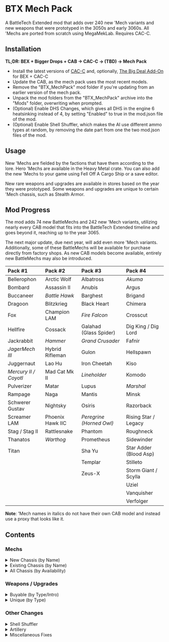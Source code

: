 # BTX Mech Pack

A BattleTech Extended mod that adds over 240 new 'Mech variants and new weapons that were prototyped in the 3050s and early 3060s. All 'Mechs are ported from scratch using MegaMekLab. Requires CAC-C.

## Installation

**TL;DR: BEX + Bigger Drops + CAB → CAC-C → (TBD) → Mech Pack**

- Install the latest versions of [CAC-C](https://github.com/mcb5637/BTX_CAC_Compatibility) and, optionally, [The Big Deal Add-On](https://github.com/Hounfor/The-Big-Deal-Add-On) for BEX + CAC-C
- Update the CAB, as the mech pack uses the most recent models.
- Remove the "BTX_MechPack" mod folder if you're updating from an earlier version of the mech pack.
- Unpack the mod folders from the "BTX_MechPack" archive into the "Mods" folder, overwriting when prompted.
- (Optional) Enable DHS Changes, which gives all DHS in the engine 6 heatsinking instead of 4, by setting "Enabled" to true in the mod.json file of the mod.
- (Optional) Enable Shell Shuffler, which makes the AI use different ammo types at random, by removing the date part from one the two mod.json files of the mod.

## Usage

New 'Mechs are fielded by the factions that have them according to the lore. Hero 'Mechs are available in the Heavy Metal crate. You can also add the new 'Mechs to your game using Fell Off A Cargo Ship or a save editor.

New rare weapons and upgrades are available in stores based on the year they were prototyped. Some weapons and upgrades are unique to certain 'Mech chassis, such as Stealth Armor.

## Mod Progress

The mod adds 74 new BattleMechs and 242 new 'Mech variants, utilizing nearly every CAB model that fits into the BattleTech Extended timeline and goes beyond it, reaching up to the year 3065.

The next major update, due next year, will add even more 'Mech variants. Additionally, some of these BattleMechs will be available for purchase directly from factory shops. As new CAB models become available, entirely new BattleMechs may also be introduced.

| Pack #1               | Pack #2          | Pack #3                       | Pack #4                     |
| :-------------------- | :--------------- | :---------------------------- | :-------------------------- |
| Bellerophon           | Arctic Wolf      | Albatross                     | *Akuma*                     |
| Bombard               | Assassin II      | Anubis                        | Argus                       |
| Buccaneer             | *Battle Hawk*    | Barghest                      | Brigand                     |
| Dragoon               | Blitzkrieg       | Black Heart                   | Chimera                     |
| Fox                   | Champion LAM     | *Fire Falcon*                 | Crosscut                    |
| Hellfire              | Cossack          | Galahad (Glass&nbsp;Spider)   | Dig King / Dig Lord         |
| Jackrabbit            | *Hammer*         | *Grand Crusader*              | Fafnir                      |
| *JagerMech III*       | Hybrid Rifleman  | Gulon                         | Hellspawn                   |
| Juggernaut            | Lao Hu           | Iron Cheetah                  | Kiso                        |
| *Mercury II / Coyotl* | Mad Cat Mk II    | *Lineholder*                  | Komodo                      |
| Pulverizer            | Matar            | Lupus                         | *Marshal*                   |
| Rampage               | Naga             | Mantis                        | Minsk                       |
| Schwerer Gustav       | Nightsky         | Osiris                        | Razorback                   |
| Screamer LAM          | Phoenix Hawk IIC | *Peregrine (Horned&nbsp;Owl)* | Rising Star / Legacy        |
| Stag / Stag II        | Rattlesnake      | Phantom                       | Roughneck                   |
| Thanatos              | *Warthog*        | Prometheus                    | Sidewinder                  |
| Titan                 |                  | Sha Yu                        | Star Adder (Blood&nbsp;Asp) |
|                       |                  | Templar                       | Stilleto                    |
|                       |                  | Zeus-X                        | Storm Giant / Scylla        |
|                       |                  |                               | Uziel                       |
|                       |                  |                               | Vanquisher                  |
|                       |                  |                               | Verfolger                   |

**Note**: 'Mech names in italics do not have their own CAB model and instead use a proxy that looks like it.

## Contents

### Mechs

<details>
  <summary>New Chassis (by Name)</summary>

| Name                               |   Class    | Mass |  Tech Base   | Intro | Factions                                               |
| :--------------------------------- | :--------: | :--: | :----------: | :---: | :----------------------------------------------------- |
| Akuma AKU-1X                       |  Assault   |  90  | Inner Sphere | 3058  | Kurita                                                 |
| Akuma AKU-1XJ                      |  Assault   |  90  | Inner Sphere | 3064  | Kurita                                                 |
| Albatross ALB-3U                   |  Assault   |  95  | Inner Sphere | 3053  | Marik, Word of Blake                                   |
| Albatross ALB-4U                   |  Assault   |  95  | Inner Sphere | 3063  | Marik, Word of Blake                                   |
| Anubis ABS-3L                      |   Light    |  30  | Inner Sphere | 3063  | Liao, Centrella, Calderon                              |
| Anubis ABS-3R                      |   Light    |  30  | Inner Sphere | 3064  | Liao, Centrella, Calderon                              |
| Arctic Wolf 1                      |   Medium   |  40  |     Clan     | 3059  | Clan Wolf                                              |
| Arctic Wolf 2                      |   Medium   |  40  |     Clan     | 3060  | Clan Wolf                                              |
| Argus AGS-2D                       |   Heavy    |  60  | Inner Sphere | 3062  | Davion                                                 |
| Argus AGS-4D                       |   Heavy    |  60  | Inner Sphere | 3062  | Davion                                                 |
| Assassin II ASN-56                 |   Medium   |  45  | Inner Sphere | 3060  | Davion                                                 |
| Barghest BGS-1T                    |   Heavy    |  70  | Inner Sphere | 3058  | Steiner                                                |
| Barghest BGS-2T                    |   Heavy    |  70  | Inner Sphere | 3060  | Steiner                                                |
| Barghest BGS-3T                    |   Heavy    |  70  | Inner Sphere | 3062  | Steiner                                                |
| Battle Hawk BH-K305                |   Light    |  30  | Inner Sphere | 3053  | Steiner-Davion                                         |
| Bellerophon BEL-1X                 |   Heavy    |  60  | Inner Sphere | 2442  | Marik                                                  |
| Bellerophon BEL-2X                 |   Heavy    |  60  | Inner Sphere | 2712  | ComStar, Snord's Irregulars                            |
| Black Heart BH-1                   |   Heavy    |  70  | Inner Sphere | 3060  | Word of Blake                                          |
| Blitzkrieg BTZ-3F                  |   Medium   |  50  | Inner Sphere | 3061  | Marik, Steiner-Davion                                  |
| Bombard BMB-010                    |   Medium   |  50  | Inner Sphere | 3054  | Steiner                                                |
| Bombard BMB-013                    |   Medium   |  50  | Inner Sphere | 3063  | Steiner                                                |
| Brigand LDT-1                      |   Light    |  25  | Inner Sphere | 3065  | Pirates                                                |
| Buccaneer BCN-3R                   |   Medium   |  55  | Inner Sphere | 3055  | Marik, Word of Blake                                   |
| Buster BC X-M ConstructionMech MOD |   Medium   |  50  | Inner Sphere | 2720  | **Industrial Start**                                   |
| Champion LAM CPN-1X1               |   Heavy    |  60  | Inner Sphere | 2699  | Word of Blake (3053+)                                  |
| Chimera CMA-1S                     |   Medium   |  40  | Inner Sphere | 3063  | Kurita, Steiner-Davion                                 |
| Chimera CMA-C                      |   Medium   |  40  | Inner Sphere | 3063  | Kurita, Marik, Steiner-Davion                          |
| Cossack C-SK1                      |   Light    |  20  | Inner Sphere | 3060  | St. Ives Compact                                       |
| Coyotl Prime                       |   Medium   |  40  |     Clan     | 2854  | Clan Wolf (<3058)                                      |
| Coyotl A                           |   Medium   |  40  |     Clan     | 2854  | Clan Wolf (<3058)                                      |
| Coyotl B                           |   Medium   |  40  |     Clan     | 2854  | Clan Wolf (<3058)                                      |
| Dig King RCL-1M MiningMech         |   Light    |  35  | Inner Sphere | 2802  | Pirates                                                |
| Dig Lord RCL-4 MiningMech          |   Heavy    |  65  | Inner Sphere | 3057  | Steiner-Davion                                         |
| Dragoon AEM-01                     |   Heavy    |  70  | Inner Sphere | 2771  | ComStar                                                |
| Dragoon AEM-02                     |   Heavy    |  70  | Inner Sphere | 2771  | ComStar                                                |
| Dragoon AEM-03                     |   Heavy    |  70  | Inner Sphere | 2771  | ComStar                                                |
| Dragoon AEM-04                     |   Heavy    |  70  | Inner Sphere | 2771  | ComStar                                                |
| Fafnir FNR-5                       |  Assault   | 100  | Inner Sphere | 3063  | Steiner                                                |
| Fafnir FNR-5B                      |  Assault   | 100  | Inner Sphere | 3065  | Steiner                                                |
| Fire Falcon Prime                  |   Light    |  25  |     Clan     | 3052  | Clan Jade Falcon                                       |
| Fire Falcon A                      |   Light    |  25  |     Clan     | 3052  | Clan Jade Falcon                                       |
| Fire Falcon B                      |   Light    |  25  |     Clan     | 3052  | Clan Jade Falcon                                       |
| Fire Falcon C                      |   Light    |  25  |     Clan     | 3052  | Clan Jade Falcon                                       |
| Fire Falcon D                      |   Light    |  25  |     Clan     | 3052  | Clan Jade Falcon                                       |
| Fox CS-1                           |   Medium   |  50  |  Mixed-tech  | 2824  | Clan Ghost Bear                                        |
| Fox                                |   Medium   |  50  |     Clan     | 2835  | Clan Ghost Bear                                        |
| Grand Crusader GRN-D-01            |  Assault   |  80  | Inner Sphere | 3053  | Word of Blake                                          |
| Grand Crusader GRN-D-02            |  Assault   |  80  | Inner Sphere | 3056  | Word of Blake                                          |
| Gulon MiningMech GLN-1A            |   Light    |  25  | Inner Sphere | 3000  | Outworlds Alliance                                     |
| Gulon SecurityMech GLN-1B          |   Light    |  25  | Inner Sphere | 3000  | Outworlds Alliance                                     |
| Gurkha GUR-2G                      |   Light    |  35  | Inner Sphere | 3063  | Word of Blake                                          |
| Gurkha GUR-4G                      |   Light    |  35  | Inner Sphere | 3065  | Word of Blake                                          |
| Hammer HMR-3C 'Claw-Hammer'        |   Light    |  30  | Inner Sphere | 3056  | Marik, Word of Blake                                   |
| Hammer HMR-3M                      |   Light    |  30  | Inner Sphere | 3053  | Liao, Marik, Word of Blake                             |
| Hammer HMR-3P 'Pein-Hammer'        |   Light    |  30  | Inner Sphere | 3060  | Marik, Word of Blake                                   |
| Hammer HMR-3S 'Slammer'            |   Light    |  30  | Inner Sphere | 3054  | Marik, Word of Blake                                   |
| Hellfire 1                         |   Heavy    |  60  |     Clan     | 3058  | Clan Steel Viper                                       |
| Hellspawn HSN-7D                   |   Medium   |  45  | Inner Sphere | 3062  | Davion                                                 |
| Hybrid Rifleman RFL-SND 'Sneede'   |   Heavy    |  60  | Inner Sphere | 3025  | **Heavy Metal Crate**                                  |
| Iron Cheetah Prime                 |  Assault   | 100  |     Clan     | 3054  | Clan Smoke Jaguar                                      |
| Iron Cheetah A                     |  Assault   | 100  |     Clan     | 3054  | Clan Smoke Jaguar                                      |
| Iron Cheetah B                     |  Assault   | 100  |     Clan     | 3054  | Clan Smoke Jaguar                                      |
| Iron Cheetah C                     |  Assault   | 100  |     Clan     | 3054  | Clan Smoke Jaguar                                      |
| Iron Cheetah D                     |  Assault   | 100  |     Clan     | 3054  | Clan Smoke Jaguar                                      |
| Jackrabbit JKR-8T                  |   Light    |  25  | Inner Sphere | 2765  | ComStar                                                |
| JagerMech III JM6-D3               |   Heavy    |  65  | Inner Sphere | 3058  | Davion                                                 |
| Juggernaut JG-R9T1                 |  Assault   |  90  | Inner Sphere | 3053  | Steiner                                                |
| Juggernaut JG-R9T2                 |  Assault   |  90  | Inner Sphere | 3057  | Steiner                                                |
| Juggernaut JG-R9T3                 |  Assault   |  90  | Inner Sphere | 3065  | Steiner                                                |
| Kiso CommandMech K-3N-KRHQ         |  Assault   | 100  | Inner Sphere | 2823  | Kurita                                                 |
| Kiso ConstructionMech K-3N-KR4     |  Assault   | 100  | Inner Sphere | 2703  | Kurita                                                 |
| Komodo KIM-2                       |   Medium   |  45  | Inner Sphere | 3053  | Kurita, Rasalhague                                     |
| Komodo KIM-2A                      |   Medium   |  45  | Inner Sphere | 3053  | Kurita                                                 |
| Komodo KIM-3C                      |   Medium   |  45  | Inner Sphere | 3053  | Kurita                                                 |
| Lao Hu LHU-2B                      |   Heavy    |  75  | Inner Sphere | 3062  | Liao                                                   |
| Lao Hu LHU-3B                      |   Heavy    |  75  | Inner Sphere | 3063  | Liao                                                   |
| Legacy LGC-01                      |  Assault   |  80  | Inner Sphere | 3064  | Word of Blake                                          |
| Legacy LGC-02                      |  Assault   |  80  | Inner Sphere | 3064  | Word of Blake                                          |
| Lineholder KW1-LH2                 |   Medium   |  55  | Inner Sphere | 3058  | Inner Sphere                                           |
| Lineholder KW1-LH3                 |   Medium   |  55  | Inner Sphere | 3059  | Inner Sphere                                           |
| Lupus Prime                        |   Heavy    |  60  |     Clan     | 2857  | Clan Steel Viper                                       |
| Lupus A                            |   Heavy    |  60  |     Clan     | 2857  | Clan Steel Viper                                       |
| Lupus B                            |   Heavy    |  60  |     Clan     | 2857  | Clan Steel Viper                                       |
| Mad Cat Mk II                      |  Assault   |  90  |     Clan     | 3062  | Clan Diamond Shark                                     |
| Mantis MTS-S                       |   Light    |  30  | Inner Sphere | 3061  | Steiner                                                |
| Marshal MHL-2L                     |   Medium   |  55  | Inner Sphere | 3063  | Taurian, Canopus                                       |
| Marshal MHL-X1                     |   Medium   |  55  | Inner Sphere | 3059  | Taurian, Canopus                                       |
| Matar SAM-RS2                      | Superheavy | 110  | Inner Sphere | 2775  | ComStar (3036+)                                        |
| Mercury II MCY-100                 |   Medium   |  40  |  Mixed-tech  | 2823  | Clan Diamond Shark, Bandit Caste                       |
| Minsk (Standard)                   |   Heavy    |  70  |     Clan     | 2862  | Clan Ghost Bear (3052+)                                |
| Minsk MNK-101                      |   Heavy    |  70  |  Mixed-tech  | 2830  | Clan Ghost Bear (3052+)                                |
| Naga Prime                         |  Assault   |  80  |     Clan     | 2945  | Clans                                                  |
| Naga A                             |  Assault   |  80  |     Clan     | 2869  | Clans                                                  |
| Naga B                             |  Assault   |  80  |     Clan     | 2869  | Clans                                                  |
| Naga C                             |  Assault   |  80  |     Clan     | 2869  | Clans                                                  |
| Naga D                             |  Assault   |  80  |     Clan     | 2869  | Clans                                                  |
| Nightsky NGS-4S                    |   Medium   |  50  | Inner Sphere | 3053  | Steiner-Davion                                         |
| Nightsky NGS-4T                    |   Medium   |  50  | Inner Sphere | 3056  | Steiner-Davion                                         |
| Nightsky NGS-5S                    |   Medium   |  50  | Inner Sphere | 3056  | Steiner-Davion                                         |
| Nightsky NGS-5T                    |   Medium   |  50  | Inner Sphere | 3057  | Steiner-Davion                                         |
| Osiris OSR-3D                      |   Light    |  30  | Inner Sphere | 3063  | Davion                                                 |
| Peregrine (Horned Owl) 1           |   Light    |  35  |     Clan     | 2835  | Clans                                                  |
| Peregrine (Horned Owl) 2           |   Light    |  35  |     Clan     | 2856  | Clans                                                  |
| Peregrine (Horned Owl) 3           |   Light    |  35  |     Clan     | 3061  | Clans                                                  |
| Phantom Prime                      |   Medium   |  40  |     Clan     | 3052  | Clan Jade Falcon                                       |
| Phantom A                          |   Medium   |  40  |     Clan     | 3052  | Clan Jade Falcon                                       |
| Phantom B                          |   Medium   |  40  |     Clan     | 3052  | Clan Jade Falcon                                       |
| Phantom C                          |   Medium   |  40  |     Clan     | 3052  | Clan Jade Falcon                                       |
| Phantom D                          |   Medium   |  40  |     Clan     | 3052  | Clan Jade Falcon                                       |
| Phoenix Hawk IIC                   |  Assault   |  80  |     Clan     | 2851  | Clans                                                  |
| Phoenix Hawk IIC 2                 |  Assault   |  80  |     Clan     | 2852  | Clans                                                  |
| Phoenix Hawk IIC 3                 |  Assault   |  80  |     Clan     | 3062  | Clans                                                  |
| Phoenix Hawk IIC 9                 |  Assault   |  80  |     Clan     | 2853  | Clans                                                  |
| Prometheus                         |   Heavy    |  75  |  Mixed-tech  | 3053  | Davion                                                 |
| Pulverizer PUL-2V                  |  Assault   |  90  |  Mixed-tech  | 2823  | Clan Ghost Bear                                        |
| Pulverizer PUL-3R                  |  Assault   |  90  |  Mixed-tech  | 2823  | Clan Ghost Bear                                        |
| Pulverizer                         |  Assault   |  90  |     Clan     | 2845  | Clan Ghost Bear                                        |
| Rampage RMP-2G                     |  Assault   |  85  | Inner Sphere | 2735  | Periphery States                                       |
| Rampage RMP-4G                     |  Assault   |  85  | Inner Sphere | 2750  | ComStar/Word of Blake                                  |
| Rampage RMP-5G                     |  Assault   |  85  | Inner Sphere | 2767  | ComStar/Word of Blake                                  |
| Rattlesnake JR7-31                 |   Light    |  35  | Inner Sphere | 3042  | Davion                                                 |
| Rattlesnake JR7-31P                |   Light    |  35  | Inner Sphere | 3043  | Davion                                                 |
| Razorback RZK-9S                   |   Light    |  30  | Inner Sphere | 3063  | Steiner-Davion                                         |
| Rising Star RST-4R                 |  Assault   |  80  | Inner Sphere | 2692  | ComStar, Snord's Irregulars                            |
| Roughneck RGH-1A                   |   Heavy    |  65  | Inner Sphere | 3050  | Steiner-Davion                                         |
| Roughneck RGH-1B                   |   Heavy    |  65  | Inner Sphere | 3050  | Steiner-Davion                                         |
| Roughneck RGH-1C                   |   Heavy    |  65  | Inner Sphere | 3050  | Steiner-Davion                                         |
| Roughneck RGH-2A                   |   Heavy    |  65  | Inner Sphere | 3050  | Steiner-Davion                                         |
| Roughneck RGH-3A                   |   Heavy    |  65  | Inner Sphere | 3050  | Steiner-Davion                                         |
| Schwerer Gustav SG-1X              |  Assault   | 100  |  Mixed-tech  | 3064  | Marik                                                  |
| Schwerer Gustav SJ-1X 'Jäger'      |  Assault   | 100  |  Mixed-tech  | 3064  | **Heavy Metal Crate**                                  |
| Screamer LAM SCR-1X-LAM            |   Medium   |  55  | Inner Sphere | 2774  | Snord's Irregulars                                     |
| Scylla (Standard)                  |  Assault   | 100  |     Clan     | 3062  | Clans Jade Falcon & Steel Viper                        |
| Sha Yu SYU-2B                      |   Medium   |  40  | Inner Sphere | 3063  | Liao, Centrella                                        |
| Sha Yu SYU-4B                      |   Medium   |  40  | Inner Sphere | 3065  | Liao, Canopus                                          |
| Sidewinder Prime                   |   Heavy    |  75  |     Clan     | 3047  | Clan Jade Falcon                                       |
| Stag ST-14G                        |   Medium   |  45  |  Mixed-tech  | 2823  | Clans (3052+)                                          |
| Stag II ST-24G                     |   Medium   |  45  |  Mixed-tech  | 2823  | Clan Wolf (3052+)                                      |
| Star Adder (Blood Asp) Prime       |  Assault   |  90  |     Clan     | 3060  | Clans Steel Viper & Diamond Shark                      |
| Star Adder (Blood Asp) A           |  Assault   |  90  |     Clan     | 3060  | Clans Steel Viper & Diamond Shark                      |
| Star Adder (Blood Asp) B           |  Assault   |  90  |     Clan     | 3060  | Clans Steel Viper & Diamond Shark                      |
| Star Adder (Blood Asp) C           |  Assault   |  90  |     Clan     | 3060  | Clans Steel Viper & Diamond Shark                      |
| Star Adder (Blood Asp) D           |  Assault   |  90  |     Clan     | 3060  | Clans Steel Viper & Diamond Shark                      |
| Stiletto STL-7D                    | Ultralight |  15  | Inner Sphere | 2473  | Kurita                                                 |
| Storm Giant (Standard)             |  Assault   | 100  |     Clan     | 2862  | Clan Steel Viper (3051+)                               |
| Storm Giant 2                      |  Assault   | 100  |     Clan     | 2862  | Clan Steel Viper (3051+)                               |
| Templar TLR1-O                     |  Assault   |  85  | Inner Sphere | 3062  | Davion                                                 |
| Templar TLR1-OA                    |  Assault   |  85  | Inner Sphere | 3062  | Davion                                                 |
| Templar TLR1-OB                    |  Assault   |  85  | Inner Sphere | 3062  | Davion                                                 |
| Templar TLR1-OC                    |  Assault   |  85  | Inner Sphere | 3062  | Davion                                                 |
| Thanatos TNS-4S                    |   Heavy    |  75  | Inner Sphere | 3061  | Steiner-Davion                                         |
| Thanatos TNS-4T                    |   Heavy    |  75  | Inner Sphere | 3062  | Steiner-Davion                                         |
| Titan TI-1A                        |  Assault   | 100  | Inner Sphere | 2765  | Davion                                                 |
| Uziel UZL-2S                       |   Medium   |  50  | Inner Sphere | 3063  | Steiner-Davion                                         |
| Uziel UZL-3S                       |   Medium   |  50  | Inner Sphere | 3065  | Steiner-Davion                                         |
| Vanquisher VQR-2A                  |  Assault   | 100  | Inner Sphere | 3063  | Word of Blake                                          |
| Verfolger VR5-R                    |   Heavy    |  65  | Inner Sphere | 3063  | Steiner                                                |
| Volkh VKH-1                        |   Medium   |  45  | Inner Sphere | 3063  | Steiner                                                |
| Volkh VKH-3                        |   Medium   |  45  | Inner Sphere | 3064  | Steiner                                                |
| Warthog Prime                      |  Assault   |  95  |     Clan     | 3059  | Clans                                                  |
| Zeus-X ZEU-X                       |  Assault   |  80  | Inner Sphere | 3054  | Davion                                                 |
</details>

<details>
  <summary>Existing Chassis (by Name)</summary>

| Name                               |   Class    | Mass |  Tech Base   | Intro | Factions                                               |
| :--------------------------------- | :--------: | :--: | :----------: | :---: | :----------------------------------------------------- |
| Annihilator C                      |  Assault   | 100  |     Clan     | 2848  | Clans (3051+)                                          |
| Annihilator C 2                    |  Assault   | 100  |     Clan     | 2850  | Clans (3051+)                                          |
| Anvil ANV-8M                       |   Heavy    |  60  | Inner Sphere | 3060  | Marik, Word of Blake                                   |
| Archer C                           |   Heavy    |  70  |  Mixed-tech  | 2824  | Clans (3051+)<br />Kurita, Steiner-Davion (3055+)      |
| Archer C 2                         |   Heavy    |  70  |     Clan     | 3063  | Wolf's Dragoons²                                       |
| Assassin ASN-SRV 'Servitor'        |   Medium   |  40  | Inner Sphere | 3066  | **Heavy Metal Crate**                                  |
| Atlas AS7-K-DC                     |  Assault   | 100  | Inner Sphere | 3050  | ComStar/Word of Blake                                  |
| Avatar AV1-OR                      |   Heavy    |  70  |  Mixed-tech  | 3059  | Kurita                                                 |
| BattleMaster BLR-3M-DC             |  Assault   |  85  | Inner Sphere | 3053  | ComStar/Word of Blake                                  |
| BattleMaster BLR-RC 'Red Corsair'  |  Assault   |  85  |     Clan     | 3055  | **Heavy Metal Crate**                                  |
| Black Hawk-KU BHKU-OR              |   Heavy    |  60  |  Mixed-tech  | 3059  | Kurita, Liao, Steiner-Davion<br />Rasalhague, St. Ives |
| Black Knight BL-X-KNT 'Red Reaper' |   Heavy    |  75  | Inner Sphere | 3069  | **Heavy Metal Crate**                                  |
| Blackjack BJ2-OR                   |   Medium   |  50  |  Mixed-tech  | 3059  | Kurita                                                 |
| Cataphract CTF-3X                  |   Heavy    |  70  | Inner Sphere | 3062  | Davion                                                 |
| Catapult CPLT-C3                   |   Heavy    |  65  | Inner Sphere | 3049  | Liao, ComStar/Word of Blake                            |
| Catapult CPLT-C5                   |   Heavy    |  65  | Inner Sphere | 3061  | Liao                                                   |
| Catapult CPLT-H2                   |   Heavy    |  65  | Inner Sphere | 3064  | Pirates                                                |
| Centurion CN9-D5                   |   Medium   |  50  | Inner Sphere | 3062  | Steiner-Davion                                         |
| Centurion CN9-YLW 'Yen-Lo-Wang'    |   Medium   |  50  | Inner Sphere | 3027  | **Heavy Metal Crate**                                  |
| Centurion CN9-YLW2 'Yen-Lo-Wang'   |   Medium   |  50  | Inner Sphere | 3051  | **Heavy Metal Crate**                                  |
| Charger CGR-2A2                    |  Assault   |  80  | Inner Sphere | 3064  | Centrella, Outworlds Alliance, Pirates                 |
| Charger CGR-SA5                    |  Assault   |  80  | Inner Sphere | 3063  | Kurita                                                 |
| Commando COM-4H                    |   Light    |  25  | Inner Sphere | 3064  | Pirates                                                |
| Cronus CNS-5M                      |   Medium   |  55  | Inner Sphere | 3060  | Mercenaries, Pirates                                   |
| Crosscut ED-X2M LoggerMech         |   Light    |  30  | Inner Sphere | 2801  | Pirates                                                |
| Crosscut ED-X4D DemolitionMech     |   Light    |  30  | Inner Sphere | 2910  | Pirates                                                |
| Crosscut ED-X4K LoggerMech         |   Light    |  30  | Inner Sphere | 2786  | Pirates                                                |
| Cyclops CP-11-A-DC                 |  Assault   |  90  | Inner Sphere | 3045  | ComStar                                                |
| Cyclops CP-11-H                    |  Assault   |  90  | Inner Sphere | 3064  | Calderon, Pirates                                      |
| Dasher (Fire Moth) E               |   Light    |  20  |     Clan     | 3055  | Clan Ghost Bear                                        |
| Dervish DV-8D                      |   Medium   |  55  | Inner Sphere | 3062  | Davion                                                 |
| Exterminator EXT-4C                |   Heavy    |  65  | Inner Sphere | 2630  | ComStar/Word of Blake                                  |
| Exterminator EXT-4DX 'Caine'       |   Heavy    |  65  | Inner Sphere | 2754  | Unobtainable                                           |
| Falcon FLC-4Nb                     |   Light    |  30  | Inner Sphere | 2776  | ComStar/Word of Blake                                  |
| Firestarter FS9-OR                 |   Medium   |  45  |  Mixed-tech  | 3059  | Kurita, Liao, Marik, Steiner-Davion                    |
| Firestarter FS9-OX                 |   Medium   |  45  | Inner Sphere | 3059  | Kurita                                                 |
| Flashman FLS-9C                    |   Heavy    |  75  | Inner Sphere | 3061  | ComStar                                                |
| Galahad (Glass Spider) 1           |   Heavy    |  60  |     Clan     | 2834  | Clans                                                  |
| Galahad (Glass Spider) 2           |   Heavy    |  60  |     Clan     | 2952  | Clan Wolf                                              |
| Garm GRM-01C                       |   Light    |  35  | Inner Sphere | 3062  | Davion                                                 |
| Grand Dragon DRG-7K                |   Heavy    |  60  | Inner Sphere | 3063  | Kurita                                                 |
| Gunslinger GUN-2ERD                |  Assault   |  85  | Inner Sphere | 3062  | Kurita, Steiner                                        |
| Hankyu (Arctic Cheetah) H          |   Light    |  30  |     Clan     | 3062  | Clans                                                  |
| Hatamoto-Chi HTM-S 'Shin'          |  Assault   |  80  | Inner Sphere | 3060  | **Heavy Metal Crate**                                  |
| Hatchetman HCT-6D                  |   Medium   |  45  | Inner Sphere | 3062  | Davion                                                 |
| Hellhound (Conjurer) 2             |   Medium   |  50  |     Clan     | 3062  | Clan Nova Cat                                          |
| Hermes II HER-5C                   |   Medium   |  40  | Inner Sphere | 3062  | Word of Blake                                          |
| Hermes II HER-6D                   |   Medium   |  40  | Inner Sphere | 3062  | Davion                                                 |
| Highlander HGN-694                 |  Assault   |  90  | Inner Sphere | 3062  | Steiner                                                |
| Hollander II BZK-F7                |   Medium   |  45  | Inner Sphere | 3061  | Steiner-Davion                                         |
| Hunchback HBK-5H                   |   Medium   |  50  | Inner Sphere | 3064  | Periphery States, Pirates                              |
| Huron Warrior HUR-WO-R4N           |   Medium   |  50  | Inner Sphere | 3063  | Liao                                                   |
| Imp C                              |  Assault   | 100  |     Clan     | 2863  | Wolf's Dragoons, Pirates                               |
| JagerMech JM6-H                    |   Heavy    |  65  | Inner Sphere | 3064  | Pirates                                                |
| JagerMech JM7-F                    |   Heavy    |  70  | Inner Sphere | 3062  | Davion                                                 |
| King Crab KGC-010                  |  Assault   | 100  | Inner Sphere | 2743  | ComStar/Word of Blake                                  |
| Longbow LGB-0H                     |  Assault   |  85  | Inner Sphere | 3065  | Pirates                                                |
| Marauder C                         |   Heavy    |  75  |  Mixed-tech  | 2827  | Clans (3051+)<br />Kurita, Steiner-Davion (3055+)      |
| Mongoose MON-66GX                  |   Light    |  25  | Inner Sphere | 2766  | Word of Blake (3058+)                                  |
| Orion ON1-M-DC                     |   Heavy    |  75  | Inner Sphere | 3053  | ComStar/Word of Blake                                  |
| Orion ON1-MD                       |   Heavy    |  75  | Inner Sphere | 3062  | Davion, Marik, ComStar/Word of Blake                   |
| Owens OW-1R                        |   Light    |  35  |  Mixed-tech  | 3059  | Kurita, Davion                                         |
| Phoenix Hawk PXH-1c                |   Medium   |  45  | Inner Sphere | 2765  | ComStar/Word of Blake                                  |
| Raptor RTX1-OR                     |   Light    |  25  |  Mixed-tech  | 3059  | Kurita, Davion, ComStar                                |
| Shadow Hawk SHD-5S                 |   Medium   |  55  | Inner Sphere | 3054	| Steiner                                                |
| Strider SR1-OR                     |   Medium   |  40  |  Mixed-tech  | 3059  | Kurita, Marik, Steiner-Davion                          |
| Sunder SD1-OB                      |  Assault   |  90  | Inner Sphere | 3056  | Kurita, Davion, St. Ives                               |
| Sunder SD1-OR                      |  Assault   |  90  |  Mixed-tech  | 3059  | Kurita, Steiner-Davion                                 |
| Super-Griffin GRF-2N-X             |   Heavy    |  60  | Inner Sphere | 3020  | Davion (<3028)                                         |
| Super-Wasp WSP-2A-X                |   Light    |  25  | Inner Sphere | 3020  | Davion (<3028)                                         |
| Supernova 2                        |  Assault   |  90  |     Clan     | 3062  | Clan Nova Cat                                          |
| Supernova 3                        |  Assault   |  90  |     Clan     | 3064  | Clan Nova Cat                                          |
| Thunder Hawk TDK-7KMA              |  Assault   | 100  | Inner Sphere | 3059  | Steiner                                                |
| Thunder THR-2L                     |   Heavy    |  70  | Inner Sphere | 3063  | Liao                                                   |
| Thunderbolt TDR-8M                 |   Heavy    |  65  | Inner Sphere | 3058  | Centrella, Word of Blake                               |
| Toro TR-A-1                        |   Light    |  35  | Inner Sphere | 2481  | Taurian                                                |
| Viking VKG-2G                      |  Assault   |  90  | Inner Sphere | 3060  | Rasalhague, ComStar/Word of Blake                      |
| Vulture (Mad Dog) 'Fury'           |   Heavy    |  60  |     Clan     | 3059  | **Heavy Metal Crate**                                  |
| Warhammer C                        |   Heavy    |  70  |  Mixed-tech  | 2825  | Clans (3051+)<br />Kurita, Steiner-Davion (3055+)      |
| Warhammer C 2                      |   Heavy    |  70  |  Mixed-tech  | 3052  | Clan Wolf<br />Kurita, Steiner-Davion (3055+)          |
| Warhammer C 3                      |   Heavy    |  70  |     Clan     | 2862  | Wolf's Dragoons (3050+)²                               |

² Wolf's Dragoons and mercenaries have access to many of these 'Mechs; the list only shows variants that are exclusive to them.
</details>

<details>
  <summary>All Chassis (by Availability)</summary>

| Name                               |   Class    | Mass |  Tech Base   | Avail.| Factions                                               |
| :--------------------------------- | :--------: | :--: | :----------: | :---: | :----------------------------------------------------- |
| Bellerophon BEL-1X                 |   Heavy    |  60  | Inner Sphere | 3025  | Marik                                                  |
| Bellerophon BEL-2X                 |   Heavy    |  60  | Inner Sphere | 3025  | ComStar, Snord's Irregulars                            |
| Crosscut ED-X2M LoggerMech         |   Light    |  30  | Inner Sphere | 3025  | Pirates                                                |
| Crosscut ED-X4D DemolitionMech     |   Light    |  30  | Inner Sphere | 3025  | Pirates                                                |
| Crosscut ED-X4K LoggerMech         |   Light    |  30  | Inner Sphere | 3025  | Pirates                                                |
| Dig King RCL-1M MiningMech         |   Light    |  35  | Inner Sphere | 3025  | Pirates                                                |
| Dragoon AEM-01                     |   Heavy    |  70  | Inner Sphere | 3025  | ComStar                                                |
| Dragoon AEM-02                     |   Heavy    |  70  | Inner Sphere | 3025  | ComStar                                                |
| Dragoon AEM-03                     |   Heavy    |  70  | Inner Sphere | 3025  | ComStar                                                |
| Dragoon AEM-04                     |   Heavy    |  70  | Inner Sphere | 3025  | ComStar                                                |
| Gulon MiningMech GLN-1A            |   Light    |  25  | Inner Sphere | 3025  | Outworlds Alliance                                     |
| Gulon SecurityMech GLN-1B          |   Light    |  25  | Inner Sphere | 3025  | Outworlds Alliance                                     |
| Jackrabbit JKR-8T                  |   Light    |  25  | Inner Sphere | 3025  | ComStar                                                |
| King Crab KGC-010                  |  Assault   | 100  | Inner Sphere | 3025  | ComStar/Word of Blake                                  |
| Kiso CommandMech K-3N-KRHQ         |  Assault   | 100  | Inner Sphere | 3025  | Kurita                                                 |
| Kiso ConstructionMech K-3N-KR4     |  Assault   | 100  | Inner Sphere | 3025  | Kurita                                                 |
| Rampage RMP-2G                     |  Assault   |  85  | Inner Sphere | 3025  | Periphery States                                       |
| Rampage RMP-4G                     |  Assault   |  85  | Inner Sphere | 3025  | ComStar/Word of Blake                                  |
| Rampage RMP-5G                     |  Assault   |  85  | Inner Sphere | 3025  | ComStar/Word of Blake                                  |
| Rising Star RST-4R                 |  Assault   |  80  | Inner Sphere | 3025  | ComStar, Snord's Irregulars                            |
| Screamer LAM SCR-1X-LAM            |   Medium   |  55  | Inner Sphere | 3025  | Snord's Irregulars                                     |
| Stiletto STL-7D                    | Ultralight |  15  | Inner Sphere | 3025  | Kurita                                                 |
| Titan TI-1A                        |  Assault   | 100  | Inner Sphere | 3025  | Davion                                                 |
| Matar SAM-RS2                      | Superheavy | 110  | Inner Sphere | 3036  | ComStar (3036+)                                        |
| Rattlesnake JR7-31                 |   Light    |  35  | Inner Sphere | 3042  | Davion                                                 |
| Rattlesnake JR7-31P                |   Light    |  35  | Inner Sphere | 3043  | Davion                                                 |
| Cyclops CP-11-A-DC                 |  Assault   |  90  | Inner Sphere | 3045  | ComStar                                                |
| Catapult CPLT-C3                   |   Heavy    |  65  | Inner Sphere | 3049  | Liao, ComStar/Word of Blake                            |
| Coyotl Prime                       |   Medium   |  40  |     Clan     | 3049  | Clan Wolf (<3058)                                      |
| Coyotl A                           |   Medium   |  40  |     Clan     | 3049  | Clan Wolf (<3058)                                      |
| Coyotl B                           |   Medium   |  40  |     Clan     | 3049  | Clan Wolf (<3058)                                      |
| Fox CS-1                           |   Medium   |  50  |  Mixed-tech  | 3049  | Clan Ghost Bear                                        |
| Fox                                |   Medium   |  50  |     Clan     | 3049  | Clan Ghost Bear                                        |
| Galahad (Glass Spider) 1           |   Heavy    |  60  |     Clan     | 3049  | Clans                                                  |
| Galahad (Glass Spider) 2           |   Heavy    |  60  |     Clan     | 3049  | Clan Wolf                                              |
| Imp C                              |  Assault   | 100  |     Clan     | 3049  | Wolf's Dragoons, Pirates                               |
| Lupus Prime                        |   Heavy    |  60  |     Clan     | 3049  | Clan Steel Viper                                       |
| Lupus A                            |   Heavy    |  60  |     Clan     | 3049  | Clan Steel Viper                                       |
| Lupus B                            |   Heavy    |  60  |     Clan     | 3049  | Clan Steel Viper                                       |
| Mercury II MCY-100                 |   Medium   |  40  |  Mixed-tech  | 3049  | Clan Diamond Shark, Bandit Caste                       |
| Naga Prime                         |  Assault   |  80  |     Clan     | 3049  | Clans                                                  |
| Naga A                             |  Assault   |  80  |     Clan     | 3049  | Clans                                                  |
| Naga B                             |  Assault   |  80  |     Clan     | 3049  | Clans                                                  |
| Naga C                             |  Assault   |  80  |     Clan     | 3049  | Clans                                                  |
| Naga D                             |  Assault   |  80  |     Clan     | 3049  | Clans                                                  |
| Peregrine (Horned Owl) 1           |   Light    |  35  |     Clan     | 3049  | Clans                                                  |
| Peregrine (Horned Owl) 2           |   Light    |  35  |     Clan     | 3049  | Clans                                                  |
| Phoenix Hawk IIC                   |  Assault   |  80  |     Clan     | 3049  | Clans                                                  |
| Phoenix Hawk IIC 2                 |  Assault   |  80  |     Clan     | 3049  | Clans                                                  |
| Phoenix Hawk IIC 9                 |  Assault   |  80  |     Clan     | 3049  | Clans                                                  |
| Pulverizer PUL-2V                  |  Assault   |  90  |  Mixed-tech  | 3049  | Clan Ghost Bear                                        |
| Pulverizer PUL-3R                  |  Assault   |  90  |  Mixed-tech  | 3049  | Clan Ghost Bear                                        |
| Pulverizer                         |  Assault   |  90  |     Clan     | 3049  | Clan Ghost Bear                                        |
| Atlas AS7-K-DC                     |  Assault   | 100  | Inner Sphere | 3050  | ComStar/Word of Blake                                  |
| Roughneck RGH-1A                   |   Heavy    |  65  | Inner Sphere | 3050  | Steiner-Davion                                         |
| Roughneck RGH-1B                   |   Heavy    |  65  | Inner Sphere | 3050  | Steiner-Davion                                         |
| Roughneck RGH-1C                   |   Heavy    |  65  | Inner Sphere | 3050  | Steiner-Davion                                         |
| Roughneck RGH-2A                   |   Heavy    |  65  | Inner Sphere | 3050  | Steiner-Davion                                         |
| Roughneck RGH-3A                   |   Heavy    |  65  | Inner Sphere | 3050  | Steiner-Davion                                         |
| Warhammer C 3                      |   Heavy    |  70  |     Clan     | 3050  | Wolf's Dragoons (3050+)                                |
| Annihilator C                      |  Assault   | 100  |     Clan     | 3051  | Clans (3051+)                                          |
| Annihilator C 2                    |  Assault   | 100  |     Clan     | 3051  | Clans (3051+)                                          |
| Archer C                           |   Heavy    |  70  |  Mixed-tech  | 3051  | Clans (3051+)<br />Kurita, Steiner-Davion (3055+)      |
| Marauder C                         |   Heavy    |  75  |  Mixed-tech  | 3051  | Clans (3051+)<br />Kurita, Steiner-Davion (3055+)      |
| Storm Giant 1                      |  Assault   | 100  |     Clan     | 3051  | Clan Steel Viper (3051+)                               |
| Storm Giant 2                      |  Assault   | 100  |     Clan     | 3051  | Clan Steel Viper (3051+)                               |
| Warhammer C                        |   Heavy    |  70  |  Mixed-tech  | 3051  | Clans (3051+)<br />Kurita, Steiner-Davion (3055+)      |
| Fire Falcon Prime                  |   Light    |  25  |     Clan     | 3052  | Clan Jade Falcon                                       |
| Fire Falcon A                      |   Light    |  25  |     Clan     | 3052  | Clan Jade Falcon                                       |
| Fire Falcon B                      |   Light    |  25  |     Clan     | 3052  | Clan Jade Falcon                                       |
| Fire Falcon C                      |   Light    |  25  |     Clan     | 3052  | Clan Jade Falcon                                       |
| Fire Falcon D                      |   Light    |  25  |     Clan     | 3052  | Clan Jade Falcon                                       |
| Phantom Prime                      |   Medium   |  40  |     Clan     | 3052  | Clan Jade Falcon                                       |
| Minsk                              |   Heavy    |  70  |     Clan     | 3052  | Clan Ghost Bear (3052+)                                |
| Minsk MNK-101                      |   Heavy    |  70  |  Mixed-tech  | 3052  | Clan Ghost Bear (3052+)                                |
| Phantom Prime                      |   Medium   |  40  |     Clan     | 3052  | Clan Jade Falcon                                       |
| Phantom A                          |   Medium   |  40  |     Clan     | 3052  | Clan Jade Falcon                                       |
| Phantom B                          |   Medium   |  40  |     Clan     | 3052  | Clan Jade Falcon                                       |
| Phantom C                          |   Medium   |  40  |     Clan     | 3052  | Clan Jade Falcon                                       |
| Phantom D                          |   Medium   |  40  |     Clan     | 3052  | Clan Jade Falcon                                       |
| Stag ST-14G                        |   Medium   |  45  |  Mixed-tech  | 3052  | Clans (3052+)                                          |
| Stag II ST-24G                     |   Medium   |  45  |  Mixed-tech  | 3052  | Clan Wolf (3052+)                                      |
| Warhammer C 2                      |   Heavy    |  70  |  Mixed-tech  | 3052  | Clan Wolf<br />Kurita, Steiner-Davion (3055+)          |
| Albatross ALB-3U                   |  Assault   |  95  | Inner Sphere | 3053  | Marik, Word of Blake                                   |
| Battle Hawk BH-K305                |   Light    |  30  | Inner Sphere | 3053  | Steiner-Davion                                         |
| BattleMaster BLR-3M-DC             |  Assault   |  85  | Inner Sphere | 3053  | ComStar/Word of Blake                                  |
| Champion LAM CPN-1X1               |   Heavy    |  60  | Inner Sphere | 3053  | Word of Blake                                          |
| Grand Crusader GRN-D-01            |  Assault   |  80  | Inner Sphere | 3053  | Word of Blake                                          |
| Hammer HMR-3M                      |   Light    |  30  | Inner Sphere | 3053  | Liao, Marik, Word of Blake                             |
| Juggernaut JG-R9T1                 |  Assault   |  90  | Inner Sphere | 3053  | Steiner                                                |
| Komodo KIM-2                       |   Medium   |  45  | Inner Sphere | 3053  | Kurita, Rasalhague                                     |
| Komodo KIM-2A                      |   Medium   |  45  | Inner Sphere | 3053  | Kurita                                                 |
| Komodo KIM-3C                      |   Medium   |  45  | Inner Sphere | 3053  | Kurita                                                 |
| Nightsky NGS-4S                    |   Medium   |  50  | Inner Sphere | 3053  | Steiner-Davion                                         |
| Orion ON1-M-DC                     |   Heavy    |  75  | Inner Sphere | 3053  | ComStar/Word of Blake                                  |
| Prometheus                         |   Heavy    |  75  |  Mixed-tech  | 3053  | Davion                                                 |
| Bombard BMB-010                    |   Medium   |  50  | Inner Sphere | 3054  | Steiner                                                |
| Hammer HMR-3S 'Slammer'            |   Light    |  30  | Inner Sphere | 3054  | Marik, Word of Blake                                   |
| Iron Cheetah Prime                 |  Assault   | 100  |     Clan     | 3054  | Clan Smoke Jaguar                                      |
| Iron Cheetah A                     |  Assault   | 100  |     Clan     | 3054  | Clan Smoke Jaguar                                      |
| Iron Cheetah B                     |  Assault   | 100  |     Clan     | 3054  | Clan Smoke Jaguar                                      |
| Iron Cheetah C                     |  Assault   | 100  |     Clan     | 3054  | Clan Smoke Jaguar                                      |
| Iron Cheetah D                     |  Assault   | 100  |     Clan     | 3054  | Clan Smoke Jaguar                                      |
| Zeus-X ZEU-X                       |  Assault   |  80  | Inner Sphere | 3054  | Davion                                                 |
| Buccaneer BCN-3R                   |   Medium   |  55  | Inner Sphere | 3055  | Marik, Word of Blake                                   |
| Dasher (Fire Moth) E               |   Light    |  20  |     Clan     | 3055  | Clan Ghost Bear                                        |
| Grand Crusader GRN-D-02            |  Assault   |  80  | Inner Sphere | 3056  | Word of Blake                                          |
| Hammer HMR-3C 'Claw-Hammer'        |   Light    |  30  | Inner Sphere | 3056  | Marik, Word of Blake                                   |
| Nightsky NGS-4T                    |   Medium   |  50  | Inner Sphere | 3056  | Steiner-Davion                                         |
| Nightsky NGS-5S                    |   Medium   |  50  | Inner Sphere | 3056  | Steiner-Davion                                         |
| Sunder SD1-OB                      |  Assault   |  90  | Inner Sphere | 3056  | Kurita, Davion, St. Ives                               |
| Dig Lord RCL-4 MiningMech          |   Heavy    |  65  | Inner Sphere | 3057  | Steiner-Davion                                         |
| Juggernaut JG-R9T2                 |  Assault   |  90  | Inner Sphere | 3057  | Steiner                                                |
| Nightsky NGS-5T                    |   Medium   |  50  | Inner Sphere | 3057  | Steiner-Davion                                         |
| Akuma AKU-1X                       |  Assault   |  90  | Inner Sphere | 3058  | Kurita                                                 |
| Barghest BGS-1T                    |   Heavy    |  70  | Inner Sphere | 3058  | Steiner                                                |
| Hellfire 1                         |   Heavy    |  60  |     Clan     | 3058  | Clan Steel Viper                                       |
| JagerMech III JM6-D3               |   Heavy    |  65  | Inner Sphere | 3058  | Davion                                                 |
| Lineholder KW1-LH2                 |   Medium   |  55  | Inner Sphere | 3058  | Inner Sphere                                           |
| Thunderbolt TDR-8M                 |   Heavy    |  65  | Inner Sphere | 3058  | Centrella, Word of Blake                               |
| Arctic Wolf 1                      |   Medium   |  40  |     Clan     | 3059  | Clan Wolf                                              |
| Avatar AV1-OR                      |   Heavy    |  70  |  Mixed-tech  | 3059  | Kurita                                                 |
| Black Hawk-KU BHKU-OR              |   Heavy    |  60  |  Mixed-tech  | 3059  | Kurita, Liao, Steiner-Davion<br />Rasalhague, St. Ives |
| Blackjack BJ2-OR                   |   Medium   |  50  |  Mixed-tech  | 3059  | Kurita                                                 |
| Firestarter FS9-OR                 |   Medium   |  45  |  Mixed-tech  | 3059  | Kurita, Liao, Marik, Steiner-Davion                    |
| Firestarter FS9-OX                 |   Medium   |  45  | Inner Sphere | 3059  | Kurita                                                 |
| Lineholder KW1-LH3                 |   Medium   |  55  | Inner Sphere | 3059  | Inner Sphere                                           |
| Marshal MHL-X1                     |   Medium   |  55  | Inner Sphere | 3059  | Calderon, Centrella                                    |
| Raptor RTX1-OR                     |   Light    |  25  |  Mixed-tech  | 3059  | Kurita, Davion, ComStar                                |
| Strider SR1-OR                     |   Medium   |  40  |  Mixed-tech  | 3059  | Kurita, Marik, Steiner-Davion                          |
| Sunder SD1-OR                      |  Assault   |  90  |  Mixed-tech  | 3059  | Kurita, Steiner-Davion                                 |
| Thunder Hawk TDK-7KMA              |  Assault   | 100  | Inner Sphere | 3059  | Steiner                                                |
| Warthog Prime                      |  Assault   |  95  |     Clan     | 3059  | Clans                                                  |
| Anvil ANV-8M                       |   Heavy    |  60  | Inner Sphere | 3060  | Marik, Word of Blake                                   |
| Arctic Wolf 2                      |   Medium   |  40  |     Clan     | 3060  | Clan Wolf                                              |
| Assassin II ASN-56                 |   Medium   |  45  | Inner Sphere | 3060  | Davion                                                 |
| Barghest BGS-2T                    |   Heavy    |  70  | Inner Sphere | 3060  | Steiner                                                |
| Black Heart BH-1                   |   Heavy    |  70  | Inner Sphere | 3060  | Word of Blake                                          |
| Cossack C-SK1                      |   Light    |  20  | Inner Sphere | 3060  | St. Ives Compact                                       |
| Cronus CNS-5M                      |   Medium   |  55  | Inner Sphere | 3060  | Mercenaries, Pirates                                   |
| Hammer HMR-3P 'Pein-Hammer'        |   Light    |  30  | Inner Sphere | 3060  | Marik, Word of Blake                                   |
| Star Adder (Blood Asp) Prime       |  Assault   |  90  |     Clan     | 3060  | Clans Steel Viper & Diamond Shark                      |
| Star Adder (Blood Asp) A           |  Assault   |  90  |     Clan     | 3060  | Clans Steel Viper & Diamond Shark                      |
| Star Adder (Blood Asp) B           |  Assault   |  90  |     Clan     | 3060  | Clans Steel Viper & Diamond Shark                      |
| Star Adder (Blood Asp) C           |  Assault   |  90  |     Clan     | 3060  | Clans Steel Viper & Diamond Shark                      |
| Star Adder (Blood Asp) D           |  Assault   |  90  |     Clan     | 3060  | Clans Steel Viper & Diamond Shark                      |
| Viking VKG-2G                      |  Assault   |  90  | Inner Sphere | 3060  | Rasalhague, ComStar/Word of Blake                      |
| Blitzkrieg BTZ-3F                  |   Medium   |  50  | Inner Sphere | 3061  | Marik, Steiner-Davion                                  |
| Catapult CPLT-C5                   |   Heavy    |  65  | Inner Sphere | 3061  | Liao                                                   |
| Flashman FLS-9C                    |   Heavy    |  75  | Inner Sphere | 3061  | ComStar                                                |
| Hollander II BZK-F7                |   Medium   |  45  | Inner Sphere | 3061  | Steiner-Davion                                         |
| Mantis MTS-S                       |   Light    |  30  | Inner Sphere | 3061  | Steiner                                                |
| Peregrine (Horned Owl) 3           |   Light    |  35  |     Clan     | 3061  | Clans                                                  |
| Thanatos TNS-4S                    |   Heavy    |  75  | Inner Sphere | 3061  | Steiner-Davion                                         |
| Argus AGS-2D                       |   Heavy    |  60  | Inner Sphere | 3062  | Davion                                                 |
| Argus AGS-4D                       |   Heavy    |  60  | Inner Sphere | 3062  | Davion                                                 |
| Barghest BGS-3T                    |   Heavy    |  70  | Inner Sphere | 3062  | Steiner                                                |
| Cataphract CTF-3X                  |   Heavy    |  70  | Inner Sphere | 3062  | Davion                                                 |
| Centurion CN9-D5                   |   Medium   |  50  | Inner Sphere | 3062  | Steiner-Davion                                         |
| Dervish DV-8D                      |   Medium   |  55  | Inner Sphere | 3062  | Davion                                                 |
| Garm GRM-01C                       |   Light    |  35  | Inner Sphere | 3062  | Davion                                                 |
| Gunslinger GUN-2ERD                |  Assault   |  85  | Inner Sphere | 3062  | Kurita, Steiner                                        |
| Hankyu (Arctic Cheetah) H          |   Light    |  30  |     Clan     | 3062  | Clans                                                  |
| Hatchetman HCT-6D                  |   Medium   |  45  | Inner Sphere | 3062  | Davion                                                 |
| Hellhound (Conjurer) 2             |   Medium   |  50  |     Clan     | 3062  | Clan Nova Cat                                          |
| Hellspawn HSN-7D                   |   Medium   |  45  | Inner Sphere | 3062  | Davion                                                 |
| Hermes II HER-5C                   |   Medium   |  40  | Inner Sphere | 3062  | Word of Blake                                          |
| Hermes II HER-6D                   |   Medium   |  40  | Inner Sphere | 3062  | Davion                                                 |
| Highlander HGN-694                 |  Assault   |  90  | Inner Sphere | 3062  | Steiner                                                |
| JagerMech JM7-F                    |   Heavy    |  70  | Inner Sphere | 3062  | Davion                                                 |
| Lao Hu LHU-2B                      |   Heavy    |  75  | Inner Sphere | 3062  | Liao                                                   |
| Mad Cat Mk II                      |  Assault   |  90  |     Clan     | 3062  | Clan Diamond Shark                                     |
| Orion ON1-MD                       |   Heavy    |  75  | Inner Sphere | 3062  | Davion, Marik, ComStar/Word of Blake                   |
| Phoenix Hawk IIC 3                 |  Assault   |  80  |     Clan     | 3062  | Clans                                                  |
| Scylla                             |  Assault   | 100  |     Clan     | 3062  | Clans Jade Falcon & Steel Viper                        |
| Supernova 2                        |  Assault   |  90  |     Clan     | 3062  | Clan Nova Cat                                          |
| Templar TLR1-O                     |  Assault   |  85  | Inner Sphere | 3062  | Davion                                                 |
| Templar TLR1-OA                    |  Assault   |  85  | Inner Sphere | 3062  | Davion                                                 |
| Templar TLR1-OB                    |  Assault   |  85  | Inner Sphere | 3062  | Davion                                                 |
| Templar TLR1-OC                    |  Assault   |  85  | Inner Sphere | 3062  | Davion                                                 |
| Thanatos TNS-4T                    |   Heavy    |  75  | Inner Sphere | 3062  | Steiner-Davion                                         |
| Albatross ALB-4U                   |  Assault   |  95  | Inner Sphere | 3063  | Marik, Word of Blake                                   |
| Anubis ABS-3L                      |   Light    |  30  | Inner Sphere | 3063  | Liao, Centrella, Calderon                              |
| Archer C 2                         |   Heavy    |  70  |     Clan     | 3063  | Wolf's Dragoons²                                       |
| Bombard BMB-013                    |   Medium   |  50  | Inner Sphere | 3063  | Steiner                                                |
| Charger CGR-SA5                    |  Assault   |  80  | Inner Sphere | 3063  | Kurita                                                 |
| Chimera CMA-1S                     |   Medium   |  40  | Inner Sphere | 3063  | Kurita, Steiner-Davion                                 |
| Chimera CMA-C                      |   Medium   |  40  | Inner Sphere | 3063  | Kurita, Marik, Steiner-Davion                          |
| Fafnir FNR-5                       |  Assault   | 100  | Inner Sphere | 3063  | Steiner                                                |
| Grand Dragon DRG-7K                |   Heavy    |  60  | Inner Sphere | 3063  | Kurita                                                 |
| Gurkha GUR-2G                      |   Light    |  35  | Inner Sphere | 3063  | Word of Blake                                          |
| Huron Warrior HUR-WO-R4N           |   Medium   |  50  | Inner Sphere | 3063  | Liao                                                   |
| Lao Hu LHU-3B                      |   Heavy    |  75  | Inner Sphere | 3063  | Liao                                                   |
| Marshal MHL-2L                     |   Medium   |  55  | Inner Sphere | 3063  | Calderon, Centrella                                    |
| Osiris OSR-3D                      |   Light    |  30  | Inner Sphere | 3063  | Davion                                                 |
| Razorback RZK-9S                   |   Light    |  30  | Inner Sphere | 3063  | Steiner-Davion                                         |
| Schwerer Gustav SG-1X              |  Assault   | 100  |  Mixed-tech  | 3063  | Marik                                                  |
| Sha Yu SYU-2B                      |   Medium   |  40  | Inner Sphere | 3063  | Liao, Centrella                                        |
| Uziel UZL-2S                       |   Medium   |  50  | Inner Sphere | 3063  | Steiner-Davion                                         |
| Vanquisher VQR-2A                  |  Assault   | 100  | Inner Sphere | 3063  | Word of Blake                                          |
| Verfolger VR5-R                    |   Heavy    |  65  | Inner Sphere | 3063  | Steiner                                                |
| Volkh VKH-1                        |   Medium   |  45  | Inner Sphere | 3063  | Steiner                                                |
| Akuma AKU-1XJ                      |  Assault   |  90  | Inner Sphere | 3064  | Kurita                                                 |
| Anubis ABS-3R                      |   Light    |  30  | Inner Sphere | 3064  | Liao, Centrella, Calderon                              |
| Catapult CPLT-H2                   |   Heavy    |  65  | Inner Sphere | 3064  | Pirates                                                |
| Charger CGR-2A2                    |  Assault   |  80  | Inner Sphere | 3064  | Centrella, Outworlds Alliance, Pirates                 |
| Commando COM-4H                    |   Light    |  25  | Inner Sphere | 3064  | Pirates                                                |
| Cyclops CP-11-H                    |  Assault   |  90  | Inner Sphere | 3064  | Calderon, Pirates                                      |
| Hunchback HBK-5H                   |   Medium   |  50  | Inner Sphere | 3064  | Periphery States, Pirates                              |
| JagerMech JM6-H                    |   Heavy    |  65  | Inner Sphere | 3064  | Pirates                                                |
| Legacy LGC-01                      |  Assault   |  80  | Inner Sphere | 3064  | Word of Blake                                          |
| Legacy LGC-02                      |  Assault   |  80  | Inner Sphere | 3064  | Word of Blake                                          |
| Supernova 3                        |  Assault   |  90  |     Clan     | 3064  | Clan Nova Cat                                          |
| Volkh VKH-3                        |   Medium   |  45  | Inner Sphere | 3064  | Steiner                                                |
| Brigand LDT-1                      |   Light    |  25  | Inner Sphere | 3065  | Pirates                                                |
| Fafnir FNR-5B                      |  Assault   | 100  | Inner Sphere | 3065  | Steiner                                                |
| Gurkha GUR-4G                      |   Light    |  35  | Inner Sphere | 3065  | Word of Blake                                          |
| Juggernaut JG-R9T3                 |  Assault   |  90  | Inner Sphere | 3065  | Steiner                                                |
| Longbow LGB-0H                     |  Assault   |  85  | Inner Sphere | 3065  | Pirates                                                |
| Sha Yu SYU-4B                      |   Medium   |  40  | Inner Sphere | 3065  | Liao, Centrella                                        |
| Uziel UZL-3S                       |   Medium   |  50  | Inner Sphere | 3065  | Steiner-Davion                                         |
</details>


### Weapons / Upgrades

<details>
  <summary>Buyable (by Type/Intro)</summary>

| Name                              |   Type    | Intro | Factions                    |
| :-------------------------------- | :-------: | :---: | :-------------------------- |
| Light/Medium/Heavy Rifle          | Ballistic |  PS   | *LosTech*                   |
| Thumper/Sniper/Long Tom Cannon    | Ballistic | 3012  | *Research*                  |
| Magshot                           | Ballistic | 3059  | Steiner                     |
| Hyper-Velocity AC (HVAC)          | Ballistic | 3059  | Liao                        |
| Rotary AC (RAC)                   | Ballistic | 3060  | Davion                      |
| Light AC (LAC)                    | Ballistic | 3062  | Davion                      |
|  ----                             |           |       |                             |
| Rail Gun                          |  Energy   | 3051  | Marik                       |
| Plasma Rifle                      |  Energy   | 3061  | Liao                        |
| Heavy PPC                         |  Energy   | 3062  | Kurita                      |
| Light PPC                         |  Energy   | 3064  | Kurita                      |
| Bombast Laser                     |  Energy   | 3064  | Steiner                     |
|  ----                             |           |       |                             |
| Bomb Bay²                         |  Missile  | 2680  | *Mining*                    |
| Arrow IV                          |  Missile  | 3044  | Liao<br />All (3049+)       |
| Thunderbolt                       |  Missile  | 3052  | Davion<br />Steiner (3052+) |
| Extended LRM (ELRM)               |  Missile  | 3054  | Steiner<br />Davion (3054+) |
| Enhanced LRM (NLRM)               |  Missile  | 3058  | Davion                      |
|  ----                             |           |       |                             |
| Fluid Gun                         |  Support  |  PS   | *Chemical*                  |
| Heavy Flamer                      |  Support  | 3063  | Steiner                     |
| Heavy Machine Gun                 |  Support  | 3063  | Calderon                    |
| Light Machine Gun                 |  Support  | 3064  | Liao                        |
|  ----                             |           |       |                             |
| Airburst Mortar                   |   Ammo    | 3043  | All                         |
| Shaped Charge Mortar              |   Ammo    | 3043  | All                         |
| Swarm Missile                     |   Ammo    | 3049  | Davion<br />All (3058+)     |
| Swarm-I Missile                   |   Ammo    | 3052  | Marik                       |
| Inferno-IV Missile                |   Ammo    | 3053  | Liao                        |
| Thunder-Inferno Missile           |   Ammo    | 3054  | Liao                        |
| Armor-Piercing Ammo               |   Ammo    | 3055  | Davion<br />Steiner (3055+) |
| Precision Ammo                    |   Ammo    | 3058  | Davion                      |
|  ----                             |           |       |                             |
| Laser Insulator                   |  Upgrade  | 2575  | *Electronics*               |
| Targeting Computer                |  Upgrade  | 3052  | *Research*                  |
| Bloodhound Active Probe           |  Upgrade  | 3058  | *Black Market*              |
| Laser Anti-Missile System         |  Upgrade  | 3059  | *Research*                  |
| Blue Shield Particle Field Damper |  Upgrade  | 3061  | *Research*                  |
| Apollo MRM FCS                    |  Upgrade  | 3065  | *Research*                  |
| Small/Medium/Large Shield         |  Upgrade  | 3065  | *Research*                  |

² with High-Explosive, Laser-Guided, Cluster, and Inferno Bombs.
</details>

<details>
  <summary>Unique (by Type)</summary>

| Name                                  | Exclusive to                                |
| :------------------------------------ | :------------------------------------------ |
| Claws                                 | Mantis                                      |
| Industrial Weapons²                   | Crosscut, Dig King, Gulon, Kiso
| Katana                                | Hatamoto-Chi 'Shin'                         |
| Spikes                                | Bombard                                     |
| Small Vibroblade                      | Assassin 'Servitor'                         |
| Large Vibroblade<br />Large Shield    | Black Knight 'Red Reaper'                   |
|  ----                                 |                                             |
| Direct Neural Interface               | Prometheus<br />Black Heart                 |
| Light Active Probe                    | Vulture (Mad Dog) 'Fury'                    |
|  ----                                 |                                             |
| Composite Chassis<br />Reactive Armor | Zeus-X                                      |
| Light Ferro-Fibrous Armor             | Black Knight 'Red Reaper'                   |
| Stealth Armor                         | Sha Yu<br />Anubis                          |

² Includes the Chainsaw, Mining Drill, Pile Driver, and other variants of these weapons.
</details>

### Other Changes

<details>
  <summary>Shell Shuffler</summary>

This optional submod allows the AI to randomly use different types of ammunition when spawning. The mod has two presets, depending on the era you are playing in:

- **3025 preset:** Any faction can use Inferno SRM.
- **3050 preset:** Each faction has their own set of special ammo types, most of which were developed in the 3050s.

| Faction                 | Ammo Types                                          |
| :---------------------- | :-------------------------------------------------- |
| Davion                  | Armor-Piercing & Precision rounds, plus Swarm LRM   |
| Kurita                  | Dead-Fire SRM and LRM                               |
| Liao                    | Inferno SRM, LRM and Arrow IV                       |
| Marik                   | Improved Swarm LRM (Swarm-I LRM)                    |
| Steiner                 | Armor-Piercing rounds and Swarm LRM                 |
| ----                    |                                                     |
| Clans                   | Extended-Range & High-Explosive ATM, plus Swarm LRM |
| ComStar / Word of Blake | Swarm LRM / Swarm-I LRM                             |
| Mercernaries & Pirates  | Inferno SRM                                         |
</details>

<details>
  <summary>Artillery</summary>

- Mech mortars are now available in 3025. The Thumper, Sniper, and Long Tom cannons have been moved to research planets, as they are only prototypes in the current timeline.

- Artillery cannons have been reworked to be more in line with the tabletop rules. They now deal 30% less damage and have a much shorter range than their larger counterparts. Additionally, all artillery deal less stability damage and are less accurate due to the indirect fire penalty.

| Name            | Damage | AoE Damage | Min. Range | Opt. Range | Max. Range |
| --------------- | -----: | ---------: | ---------: | ---------: | ---------: |
| Mortar/1        |     15 |          5 |        180 |        420 |        630 |
| Thumper Cannon  |     40 |         50 |         90 |        270 |        540 |
| Sniper Cannon   |     60 |         75 |         60 |        240 |        480 |
| Long Tom Cannon |     80 |        100 |        120 |        390 |        780 |
| Arrow IV        |     60 |        120 |        240 |        780 |       1560 |
| ----            |        |            |            |            |            |
| Standard LRM²   |      4 |          0 |        180 |        420 |        630 |
| Extended LRM    |      5 |          0 |        325 |        760 |       1140 |

² Ignores cover and acts like artillery with Swarm Ammo.

- The Sniper and Long Tom cannons both have a Loading Mechanism addon that works in the same way as the Artemis IV FCS. This addon allows the two massive weapons to be mounted on more 'Mechs.
</details>

<details>
  <summary>Miscellaneous Fixes</summary>

Some changes have been made to address minor issues and to add the latest CAB models to the current version of BEX.

| Name                   | Changes                                             |
| :--------------------- | :-------------------------------------------------- |
| Annihilator            | Reduced movement to 3/5 hexes (from 4/7)            |
| Atlas II AS7-D-HT      | Changed armor placement and moved DHS to the engine |
| Behemoth (Stone Rhino) | Changed to the official designation "BHN"           |
| Enfield                | Switched to a new CAB model                         |
| Exterminator           | Switched to a new CAB model                         |
| Firefly FFL-3A         | Fixed available tonnage                             |
| Firestarter FS9-OF     | Added Large Engine quirk                            |
| Flashman               | Switched to a new CAB model                         |
| Flea FLE-14            | Fixed max armor values for an ultralight            |
| Garm                   | Reduced overall size to better match tonnage        |
| Goliath                | Reduced stability                                   |
| Grand Dragon DRG-1G    | Fixed energy hadpoints placement                    |
| Gunslinger             | Switched to a new CAB model                         |
| Hermes II              | Reduced overall size to better match tonnage        |
| Hornet HNT-161         | Fixed armor placement                               |
| Linesman LMN-1PT       | Changed to the correct prefab base model            |
| Loader King LDK-5C     | Added more armor and missing Cargo Bay              |
| Locust LCT-3S          | Fixed available tonnage                             |
| Naginata               | Switched to a new CAB model                         |
| Ost Mechs              | Added cross assembly between Ostroc and Ostsol      |
| Phoenix Hawk LAM       | Changed to a different CAB model                    |
| Piranha 1              | Switched to single heat sinks                       |
| Rifleman RFL-5CS       | Added Large Engine quirk                            |
| Shadow Hawk            | Added Rugged quirk                                  |
| Thunder THR-1L         | Added missing DHS in the engine                     |
| Trebuchet TBT-3C       | Added Large Engine quirk                            |
| UrbanMech              | Reduced movement to 3/5 hexes (from 4/7)            |
